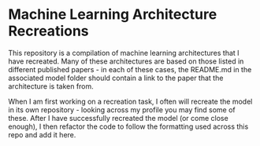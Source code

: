 # Machine Learning Architecture Recreations

This repository is a compilation of machine learning architectures that I have recreated. 
Many of these architectures are based on those listed in different published papers - 
in each of these cases, the README.md in the associated model folder should contain a link to the paper that the architecture is taken from.

When I am first working on a recreation task, I often will recreate the model in its own repository - looking across my profile you may find some of these.
After I have successfully recreated the model (or come close enough), I then refactor the code to follow the formatting used across this repo and add it here.